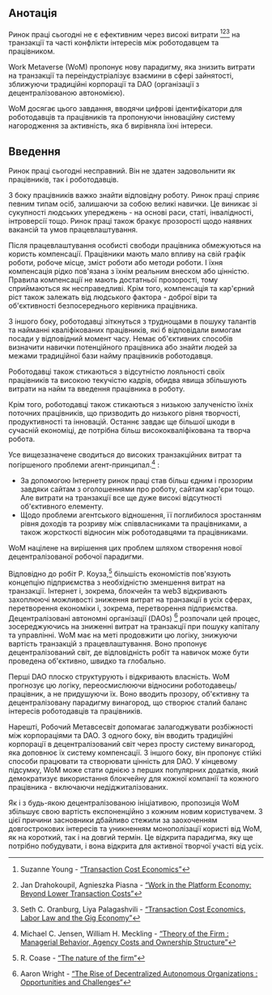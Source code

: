 

## Анотація

Ринок праці сьогодні не є ефективним через високі витрати [^1][^2][^3] на транзакції та часті конфлікти інтересів між роботодавцем та працівником.

Work Metaverse (WoM) пропонує нову парадигму, яка знизить витрати на транзакції та переіндустріалізує взаємини в сфері зайнятості, зближуючи традиційні корпорації та DAO (організації з децентралізованою автономією).

WoM досягає цього завдання, вводячи цифрові ідентифікатори для роботодавців та працівників та пропонуючи інноваційну систему нагородження за активність, яка б вирівняла їхні інтереси.

## Введення

Ринок праці сьогодні несправний. Він не здатен задовольнити як працівників, так і роботодавців.

З боку працівників важко знайти відповідну роботу. Ринок праці сприяє певним типам осіб, залишаючи за собою великі навички. Це виникає зі сукупності людських упереджень - на основі раси, статі, інвалідності, інтроверсії тощо. Ринок праці також бракує прозорості щодо наявних вакансій та умов працевлаштування.

Після працевлаштування особисті свободи працівника обмежуються на користь компенсації. Працівники мають мало впливу на свій графік роботи, робоче місце, зміст роботи або методи роботи. І їхня компенсація рідко пов'язана з їхнім реальним внеском або цінністю. Правила компенсації не мають достатньої прозорості, тому сприймаються як несправедливі. Крім того, компенсація та кар'єрний ріст також залежать від людського фактора - доброї віри та об'єктивності безпосереднього керівника працівника.

З іншого боку, роботодавці зіткнуться з труднощами в пошуку талантів та найманні кваліфікованих працівників, які б відповідали вимогам посади у відповідний момент часу. Немає об'єктивних способів визначити навички потенційного працівника або знайти людей за межами традиційної бази найму працівників роботодавця.

Роботодавці також стикаються з відсутністю лояльності своїх працівників та високою текучістю кадрів, обидва явища збільшують витрати на найм та введення працівника в роботу.

Крім того, роботодавці також стикаються з низькою залученістю їхніх поточних працівників, що призводить до низького рівня творчості, продуктивності та інновацій. Останнє завдає ще більшої шкоди в сучасній економіці, де потрібна більш висококваліфікована та творча робота.

Усе вищезазначене сводиться до високих транзакційних витрат та погіршеного проблеми агент-принципал.[^4] :

- За допомогою Інтернету ринок праці став більш єдним і прозорим завдяки сайтам з оголошеннями про роботу, сайтам кар'єри тощо. Але витрати на транзакції все ще дуже високі відсутності об'єктивного елементу.
- Щодо проблеми агентського відношення, її поглибилося зростанням рівня доходів та розриву між співвласниками та працівниками, а також жорсткості відносин між роботодавцями та працівниками.

WoM націлене на вирішення цих проблем шляхом створення нової децентралізованої робочої парадигми.

Відповідно до робіт Р. Коуза,[^5] більшість економістів пов'язують концепцію підприємства з необхідністю зменшення витрат на транзакції. Інтернет і, зокрема, блокчейн та web3 відкривають захоплюючі можливості зниження витрат на транзакції в усіх сферах, перетворення економіки і, зокрема, перетворення підприємства. Децентралізовані автономні організації (DAOs) [^6] розпочали цей процес, зосереджуючись на зниженні витрат на транзакції при пошуку капіталу та управлінні. WoM має на меті продовжити цю логіку, знижуючи вартість транзакцій з працевлаштування. Воно пропонує децентралізований світ, де відповідність робіт та навичок може бути проведена об'єктивно, швидко та глобально.

Перші DAO плоско структурують і відкривають власність.  WoM прогнозує цю логіку, переосмислюючи відносини роботодавець/працівник, а не придушуючи їх. Воно вводить прозору, об'єктивну та децентралізовану парадигму винагород, що створює сталий баланс інтересів роботодавців та працівників.

Нарешті, Робочий Метавсесвіт допомагає залагоджувати розбіжності між корпораціями та DAO.  З одного боку, він вводить традиційні корпорації в децентралізований світ через просту систему винагород, яка доповнює їх систему компенсації. З іншого боку, він пропонує стійкі способи працювати та створювати цінність для DAO. У кінцевому підсумку, WoM може стати однією з перших популярних додатків, який демократизує використання блокчейну для кожної компанії та кожного працівника - включаючи недіджиталізованих.

Як і з будь-якою децентралізованою ініціативою, пропозиція WoM збільшує свою вартість експоненційно з кожним новим користувачем. З цієї причини засновники дбайливо стежили за заохоченням довгострокових інтересів та уникненням монополізації користі від WoM, як на короткий, так і на довгий термін.  Це відкрита парадигма, яку ще потрібно побудувати, і вона відкрита для активної творчої участі від усіх.


[^1]: Suzanne Young - [“Transaction Cost Economics”](https://www.academia.edu/24703426/Transaction_Cost_Economics)
[^2]: Jan Drahokoupil, Agnieszka Piasna - [“Work in the Platform Economy: Beyond Lower Transaction Costs”](https://www.intereconomics.eu/contents/year/2017/number/6/article/work-in-the-platform-economy-beyond-lower-transaction-costs.html)
[^3]: Seth C. Oranburg, Liya Palagashvili - [“Transaction Cost Economics, Labor Law and the Gig Economy”](https://dsc.duq.edu/cgi/viewcontent.cgi?article=1115&context=law-faculty-scholarship)
[^4]: Michael C. Jensen, William H. Meckling - [“Theory of the Firm : Managerial Behavior, Agency Costs and Ownership Structure”](https://www.sfu.ca/~wainwrig/Econ400/jensen-meckling.pdf)
[^5]: R. Coase - [“The nature of the firm”](http://econdse.org/wp-content/uploads/2014/09/firm-coase.pdf)
[^6]: Aaron Wright - [“The Rise of Decentralized Autonomous Organizations : Opportunities and Challenges”](https://stanford-jblp.pubpub.org/pub/rise-of-daos/release/1)

